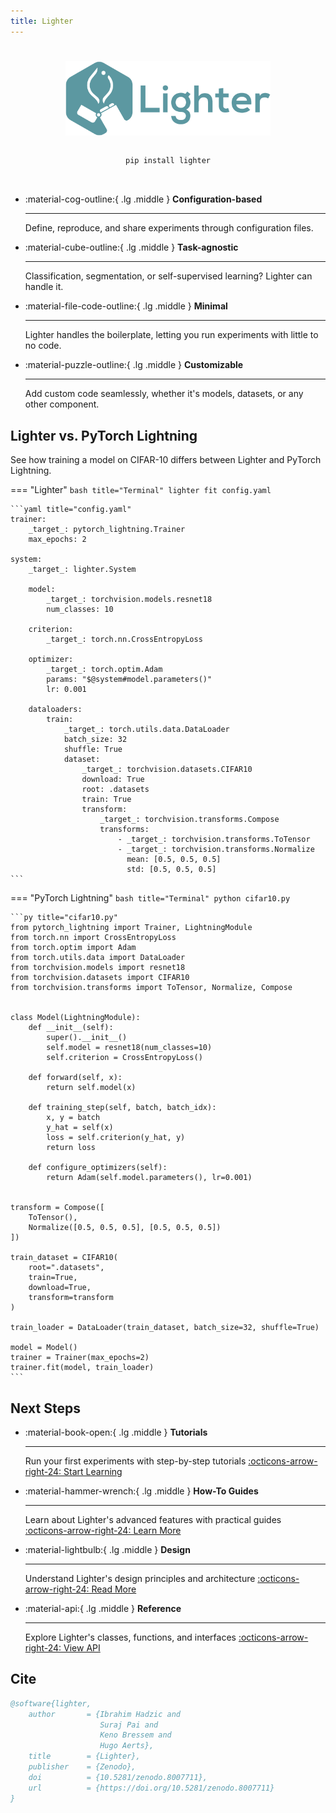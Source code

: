 ```yaml
---
title: Lighter
---
```


<!-- Fake title -->
#

<style>
    /* Remove content from the left bar (otherwise there's "Home" just sitting there) */
    .md-nav--primary {
    display: none;
    }
</style>


<!-- Logo -->
<div style="display: flex; justify-content: center;"><img src="assets/images/lighter_banner.png" style="width:65%;"/></div>

<!-- pip install -->
<div style="width:65%; margin:auto; text-align:center">
</br>

```bash
pip install lighter
```
</div>
</br>

<!-- Body -->


<div class="grid cards" markdown>

-   :material-cog-outline:{ .lg .middle }  __Configuration-based__

    ---

    Define, reproduce, and share experiments through configuration files.

-   :material-cube-outline:{ .lg .middle }  __Task-agnostic__

    ---

    Classification, segmentation, or self-supervised learning? Lighter can handle it.

-   :material-file-code-outline:{ .lg .middle }  __Minimal__

    ---

    Lighter handles the boilerplate, letting you run experiments with little to no code.

-   :material-puzzle-outline:{ .lg .middle }  __Customizable__

    ---

    Add custom code seamlessly, whether it's models, datasets, or any other component.

</div>


## Lighter vs. PyTorch Lightning

See how training a model on CIFAR-10 differs between Lighter and PyTorch Lightning.

=== "Lighter"
    ```bash title="Terminal"
    lighter fit config.yaml
    ```

    ```yaml title="config.yaml"
    trainer:
        _target_: pytorch_lightning.Trainer
        max_epochs: 2

    system:
        _target_: lighter.System

        model:
            _target_: torchvision.models.resnet18
            num_classes: 10

        criterion:
            _target_: torch.nn.CrossEntropyLoss

        optimizer:
            _target_: torch.optim.Adam
            params: "$@system#model.parameters()"
            lr: 0.001

        dataloaders:
            train:
                _target_: torch.utils.data.DataLoader
                batch_size: 32
                shuffle: True
                dataset:
                    _target_: torchvision.datasets.CIFAR10
                    download: True
                    root: .datasets
                    train: True
                    transform:
                        _target_: torchvision.transforms.Compose
                        transforms:
                            - _target_: torchvision.transforms.ToTensor
                            - _target_: torchvision.transforms.Normalize
                              mean: [0.5, 0.5, 0.5]
                              std: [0.5, 0.5, 0.5]
    ```

=== "PyTorch Lightning"
    ```bash title="Terminal"
    python cifar10.py
    ```

    ```py title="cifar10.py"
    from pytorch_lightning import Trainer, LightningModule
    from torch.nn import CrossEntropyLoss
    from torch.optim import Adam
    from torch.utils.data import DataLoader
    from torchvision.models import resnet18
    from torchvision.datasets import CIFAR10
    from torchvision.transforms import ToTensor, Normalize, Compose


    class Model(LightningModule):
        def __init__(self):
            super().__init__()
            self.model = resnet18(num_classes=10)
            self.criterion = CrossEntropyLoss()
        
        def forward(self, x):
            return self.model(x)
        
        def training_step(self, batch, batch_idx):
            x, y = batch
            y_hat = self(x)
            loss = self.criterion(y_hat, y)
            return loss
        
        def configure_optimizers(self):
            return Adam(self.model.parameters(), lr=0.001)


    transform = Compose([
        ToTensor(),
        Normalize([0.5, 0.5, 0.5], [0.5, 0.5, 0.5])
    ])

    train_dataset = CIFAR10(
        root=".datasets",
        train=True,
        download=True,
        transform=transform
    )

    train_loader = DataLoader(train_dataset, batch_size=32, shuffle=True)

    model = Model()
    trainer = Trainer(max_epochs=2)
    trainer.fit(model, train_loader)
    ```

## Next Steps

<div class="grid cards" markdown>

-   :material-book-open:{ .lg .middle }  __Tutorials__

    ---

    Run your first experiments with step-by-step tutorials
    [:octicons-arrow-right-24: Start Learning](tutorials/01_configuration_basics.md)

-   :material-hammer-wrench:{ .lg .middle }  __How-To Guides__
    
    ---
    
    Learn about Lighter's advanced features with practical guides
    [:octicons-arrow-right-24: Learn More](how-to/01_custom_project_modules.md)

-   :material-lightbulb:{ .lg .middle }  __Design__

    ---

    Understand Lighter's design principles and architecture
    [:octicons-arrow-right-24: Read More](design/01_overview.md)

-   :material-api:{ .lg .middle }  __Reference__
    
    ---
    
    Explore Lighter's classes, functions, and interfaces
    [:octicons-arrow-right-24: View API](reference/)

</div>
 

## Cite

```bibtex
@software{lighter,
    author       = {Ibrahim Hadzic and
                    Suraj Pai and
                    Keno Bressem and
                    Hugo Aerts},
    title        = {Lighter},
    publisher    = {Zenodo},
    doi          = {10.5281/zenodo.8007711},
    url          = {https://doi.org/10.5281/zenodo.8007711}
}
```